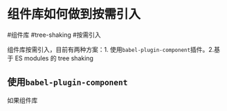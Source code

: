 # 组件库如何做到按需引入

#组件库 #tree-shaking #按需引入

组件库按需引入，目前有两种方案：1. 使用`babel-plugin-component`插件。2.基于 ES modules 的 tree shaking

## 使用`babel-plugin-component`

如果组件库